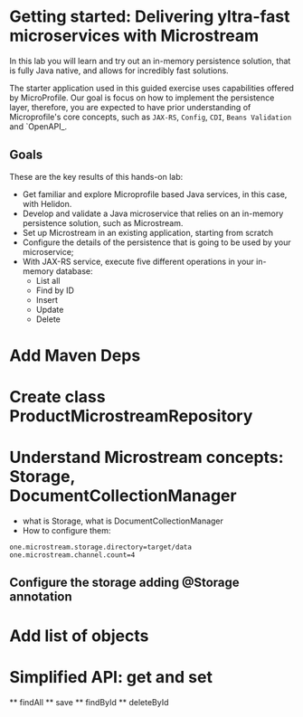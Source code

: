 # Getting started: Delivering yltra-fast microservices with Microstream

In this lab you will learn and try out an in-memory persistence solution, that is fully Java native, and allows for incredibly fast solutions. 

The starter application used in this guided exercise uses capabilities offered by MicroProfile. Our goal is focus on how to implement the persistence layer, therefore, you are expected to have 
prior understanding of Microprofile's core concepts, such as `JAX-RS`, `Config`, `CDI`, `Beans Validation` and `OpenAPI_.

## Goals 

These are the key results of this hands-on lab:

* Get familiar and explore Microprofile based Java services, in this case, with Helidon. 
* Develop and validate a Java microservice that relies on an in-memory persistence solution, such as Microstream.
* Set up Microstream in an existing application, starting from scratch 
* Configure the details of the persistence that is going to be used by your microservice;
* With JAX-RS service, execute five different operations in your in-memory database:
    * List all
    * Find by ID
    * Insert
    * Update
    * Delete

# Add Maven Deps
# Create class ProductMicrostreamRepository
# Understand Microstream concepts: Storage, DocumentCollectionManager 
* what is Storage, what is DocumentCollectionManager
* How to configure them:
```
one.microstream.storage.directory=target/data
one.microstream.channel.count=4
```
## Configure the storage adding @Storage annotation
# Add list of objects
# Simplified API: get and set  
** findAll
** save
** findById
** deleteById  



